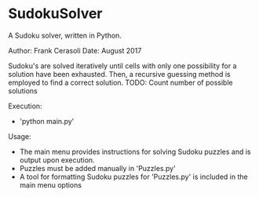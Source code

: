 # SudokuSolver
A Sudoku solver, written in Python.

Author: Frank Cerasoli
Date: August 2017

Sudoku's are solved iteratively until cells with only one possibility for a solution have been exhausted.
Then, a recursive guessing method is employed to find a correct solution.
TODO: Count number of possible solutions

Execution:
*    'python main.py'

Usage:
* The main menu provides instructions for solving Sudoku puzzles and is output upon execution.
* Puzzles must be added manually in 'Puzzles.py'
* A tool for formatting Sudoku puzzles for 'Puzzles.py' is included in the main menu options
